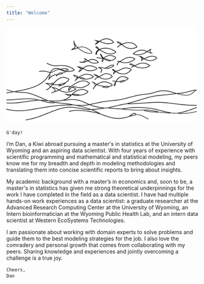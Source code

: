 ```yaml
---
title: "Welcome" 
---
```


<img src="./banner.svg" width="500" height="250">

<!--
<img src="./banner.svg" width="850" height="315">
-->
```poetry
G'day!
```

I’m Dan, a Kiwi abroad pursuing a master's in statistics at the University of Wyoming and an aspiring data scientist. With four years of experience with scientific programming and mathematical and statistical modeling, my peers know me for my breadth and depth in modeling methodologies and translating them into concise scientific reports to bring about insights.

My academic background with a master’s in economics and, soon to be, a master's in statistics has given me strong theoretical underpinnings for the work I have completed in the field as a data scientist.  I have had multiple hands-on work experiences as a data scientist: a graduate researcher at the Advanced Research Computing Center at the University of Wyoming, an Intern bioinformatician at the Wyoming Public Health Lab, and an intern data scientist at Western EcoSystems Technologies.

I am passionate about working with domain experts to solve problems and guide them to the best modeling strategies for the job. I also love the comradery and personal growth that comes from collaborating with my peers. Sharing knowledge and experiences and jointly overcoming a challenge is a true joy.

```poetry
Cheers,
Dan
```
